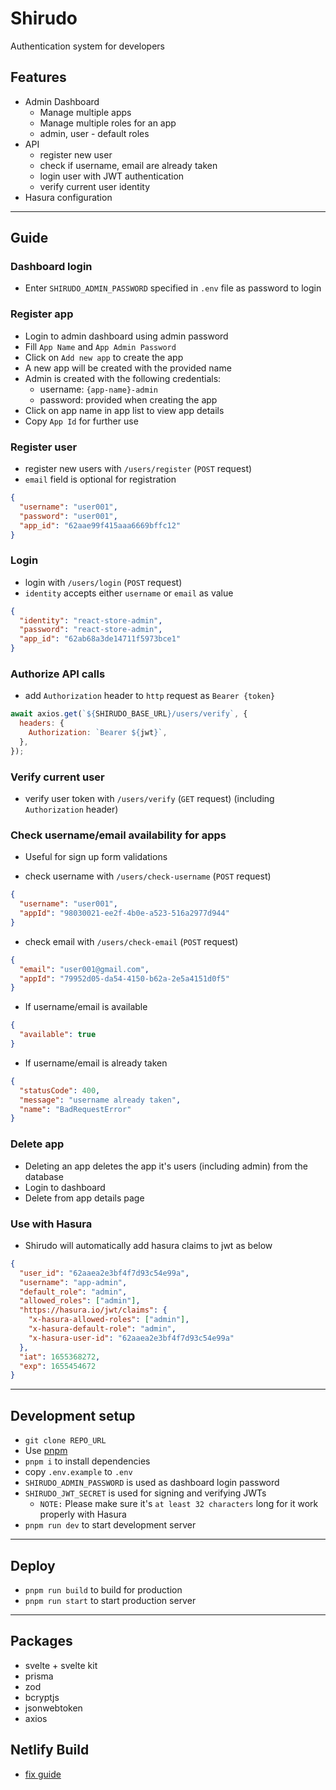 # Shirudo

Authentication system for developers

## Features

- Admin Dashboard
  - Manage multiple apps
  - Manage multiple roles for an app
  - admin, user - default roles
- API
  - register new user
  - check if username, email are already taken
  - login user with JWT authentication
  - verify current user identity
- Hasura configuration

---

## Guide

### Dashboard login

- Enter `SHIRUDO_ADMIN_PASSWORD` specified in `.env` file as password to login

### Register app

- Login to admin dashboard using admin password
- Fill `App Name` and `App Admin Password`
- Click on `Add new app` to create the app
- A new app will be created with the provided name
- Admin is created with the following credentials:
  - username: `{app-name}-admin`
  - password: provided when creating the app
- Click on app name in app list to view app details
- Copy `App Id` for further use

### Register user

- register new users with `/users/register` (`POST` request)
- `email` field is optional for registration

```json
{
  "username": "user001",
  "password": "user001",
  "app_id": "62aae99f415aaa6669bffc12"
}
```

### Login

- login with `/users/login` (`POST` request)
- `identity` accepts either `username` or `email` as value

```json
{
  "identity": "react-store-admin",
  "password": "react-store-admin",
  "app_id": "62ab68a3de14711f5973bce1"
}
```

### Authorize API calls

- add `Authorization` header to `http` request as `Bearer {token}`

```js
await axios.get(`${SHIRUDO_BASE_URL}/users/verify`, {
  headers: {
    Authorization: `Bearer ${jwt}`,
  },
});
```

### Verify current user

- verify user token with `/users/verify` (`GET` request) (including `Authorization` header)

### Check username/email availability for apps

- Useful for sign up form validations

- check username with `/users/check-username` (`POST` request)

```json
{
  "username": "user001",
  "appId": "98030021-ee2f-4b0e-a523-516a2977d944"
}
```

- check email with `/users/check-email` (`POST` request)

```json
{
  "email": "user001@gmail.com",
  "appId": "79952d05-da54-4150-b62a-2e5a4151d0f5"
}
```

- If username/email is available

```json
{
  "available": true
}
```

- If username/email is already taken

```json
{
  "statusCode": 400,
  "message": "username already taken",
  "name": "BadRequestError"
}
```

### Delete app

- Deleting an app deletes the app it's users (including admin) from
  the database
- Login to dashboard
- Delete from app details page

### Use with Hasura

- Shirudo will automatically add hasura claims to jwt as below

```json
{
  "user_id": "62aaea2e3bf4f7d93c54e99a",
  "username": "app-admin",
  "default_role": "admin",
  "allowed_roles": ["admin"],
  "https://hasura.io/jwt/claims": {
    "x-hasura-allowed-roles": ["admin"],
    "x-hasura-default-role": "admin",
    "x-hasura-user-id": "62aaea2e3bf4f7d93c54e99a"
  },
  "iat": 1655368272,
  "exp": 1655454672
}
```

---

## Development setup

- `git clone REPO_URL`
- Use <a href="https://pnpm.io" target="_blank">pnpm</a>
- `pnpm i` to install dependencies
- copy `.env.example` to `.env`
- `SHIRUDO_ADMIN_PASSWORD` is used as dashboard login password
- `SHIRUDO_JWT_SECRET` is used for signing and verifying JWTs
  - `NOTE:` Please make sure it's `at least 32 characters` long for it work properly with Hasura
- `pnpm run dev` to start development server

---

## Deploy

- `pnpm run build` to build for production
- `pnpm run start` to start production server

---

## Packages

- svelte + svelte kit
- prisma
- zod
- bcryptjs
- jsonwebtoken
- axios

## Netlify Build

- [fix guide](https://www.prisma.io/docs/guides/other/troubleshooting-orm/help-articles/netlify-caching-issue)
